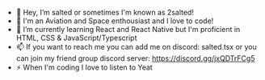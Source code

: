 - 👋 Hey, I’m salted or sometimes I'm known as 2salted!
- 👀 I'm an Aviation and Space enthousiast and I love to code!
- 🌱 I’m currently learning React and React Native but I'm proficient in HTML, CSS & JavaScript/Typescript
- 📫 If you want to reach me you can add me on discord: salted.tsx or you can join my friend group discord server: https://discord.gg/jxQDTrFCg5
- ⚡ When I'm coding I love to listen to Yeat
